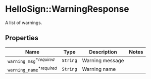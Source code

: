 # HelloSign::WarningResponse

A list of warnings.

## Properties

| Name | Type | Description | Notes |
| ---- | ---- | ----------- | ----- |
| `warning_msg`<sup>*_required_</sup> | ```String``` |  Warning message  |  |
| `warning_name`<sup>*_required_</sup> | ```String``` |  Warning name  |  |

